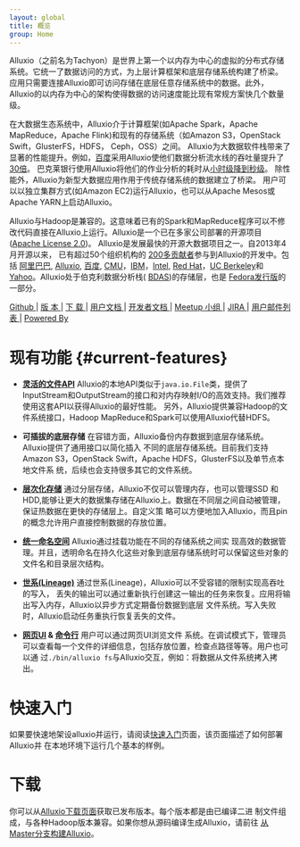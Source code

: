 ```yaml
---
layout: global
title: 概览
group: Home
---
```


Alluxio（之前名为Tachyon）是世界上第一个以内存为中心的虚拟的分布式存储系统。它统一了数据访问的方式，为上层计算框架和底层存储系统构建了桥梁。
应用只需要连接Alluxio即可访问存储在底层任意存储系统中的数据。此外，Alluxio的以内存为中心的架构使得数据的访问速度能比现有常规方案快几个数量级。

在大数据生态系统中，Alluxio介于计算框架(如Apache Spark，Apache MapReduce，Apache Flink)和现有的存储系统（如Amazon S3，OpenStack Swift，GlusterFS，HDFS， Ceph，OSS）之间。
Alluxio为大数据软件栈带来了显著的性能提升。例如，[百度](https://www.baidu.com)采用Alluxio使他们数据分析流水线的吞吐量提升了[30倍](http://www.alluxio.com/assets/uploads/2016/02/Baidu-Case-Study.pdf)。
巴克莱银行使用Alluxio将他们的作业分析的耗时从[小时级降到秒级](https://dzone.com/articles/Accelerate-In-Memory-Processing-with-Spark-from-Hours-to-Seconds-With-Tachyon)。
除性能外，Alluxio为新型大数据应用作用于传统存储系统的数据建立了桥梁。
用户可以以独立集群方式(如Amazon EC2)运行Alluxio，也可以从Apache Mesos或Apache YARN上启动Alluxio。

Alluxio与Hadoop是兼容的。这意味着已有的Spark和MapReduce程序可以不修改代码直接在Alluxio上运行。Alluxio是一个已在多家公司部署的开源项目([Apache License 2.0](https://github.com/alluxio/alluxio/blob/master/LICENSE))。
Alluxio是发展最快的开源大数据项目之一。自2013年4月开源以来， 已有超过50个组织机构的
[200多贡献者](https://github.com/alluxio/alluxio/graphs/contributors)参与到Alluxio的开发中。包括
[阿里巴巴](http://www.alibaba.com), [Alluxio](http://www.alluxio.com/), [百度](https://www.baidu.com),
[CMU](https://www.cmu.edu/)，[IBM](https://www.ibm.com)，[Intel](http://www.intel.com/),
[Red Hat](https://www.redhat.com/)，[UC Berkeley](https://amplab.cs.berkeley.edu/)和
[Yahoo](https://www.yahoo.com/)。Alluxio处于伯克利数据分析栈(
[BDAS](https://amplab.cs.berkeley.edu/bdas/))的存储层，也是
[Fedora发行版](https://fedoraproject.org/wiki/SIGs/bigdata/packaging)的一部分。

[Github ](https://github.com/alluxio/alluxio/) |
[ 版 本  ](http://alluxio.org/releases/) |
[ 下 载  ](http://alluxio.org/download/) |
[ 用户文档  ](Getting-Started.html) |
[ 开发者文档  ](Contributing-to-Alluxio.html) |
[ Meetup 小组  ](https://www.meetup.com/Alluxio/) |
[ JIRA  ](https://alluxio.atlassian.net/browse/ALLUXIO) |
[ 用户邮件列表  ](https://groups.google.com/forum/?fromgroups#!forum/alluxio-users) |
[ Powered By  ](Powered-By-Alluxio.html)

<style>
#current-features + ul li {height:210px;}
</style>
# 现有功能 {#current-features}
<!--for using the CSS，when tranlasting English title to Chinese,must specify the id for Chinese which is identical as the generated id in CSS for English title-->

* **[灵活的文件API](File-System-API.html)** Alluxio的本地API类似于``java.io.File``类，提供了
InputStream和OutputStream的接口和对内存映射I/O的高效支持。我们推荐使用这套API以获得Alluxio的最好性能。
另外，Alluxio提供兼容Hadoop的文件系统接口，Hadoop MapReduce和Spark可以使用Alluxio代替HDFS。

* **可插拔的底层存储** 在容错方面，Alluxio备份内存数据到底层存储系统。Alluxio提供了通用接口以简化插入
不同的底层存储系统。目前我们支持Amazon S3，OpenStack Swift，Apache HDFS，GlusterFS以及单节点本地文件系
统，后续也会支持很多其它的文件系统。

* **[层次化存储](Tiered-Storage-on-Alluxio.html)** 通过分层存储，Alluxio不仅可以管理内存，也可以管理SSD
和HDD,能够让更大的数据集存储在Alluxio上。数据在不同层之间自动被管理，保证热数据在更快的存储层上。自定义策
略可以方便地加入Alluxio，而且pin的概念允许用户直接控制数据的存放位置。

* **[统一命名空间](Unified-and-Transparent-Namespace.html)** Alluxio通过挂载功能在不同的存储系统之间实
现高效的数据管理。并且，透明命名在持久化这些对象到底层存储系统时可以保留这些对象的文件名和目录层次结构。

* **[世系(Lineage)](Lineage-API.html)** 通过世系(Lineage)，Alluxio可以不受容错的限制实现高吞吐的写入，
丢失的输出可以通过重新执行创建这一输出的任务来恢复。应用将输出写入内存，Alluxio以异步方式定期备份数据到底层
文件系统。写入失败时，Alluxio启动任务重执行恢复丢失的文件。

* **[网页UI](Web-Interface.html) & [命令行](Command-Line-Interface.html)** 用户可以通过网页UI浏览文件
系统。在调试模式下，管理员可以查看每一个文件的详细信息，包括存放位置，检查点路径等等。用户也可以通
过``./bin/alluxio fs``与Alluxio交互，例如：将数据从文件系统拷入拷出。

# 快速入门

如果要快速地架设alluxio并运行，请阅读[快速入门](Getting-Started.html)页面，该页面描述了如何部署Alluxio并
在本地环境下运行几个基本的样例。

# 下载

你可以从[Alluxio下载页面](http://alluxio.org/download)获取已发布版本。每个版本都是由已编译二进
制文件组成，与各种Hadoop版本兼容。如果你想从源码编译生成Alluxio，请前往
[从Master分支构建Alluxio](Building-Alluxio-Master-Branch.html)。
